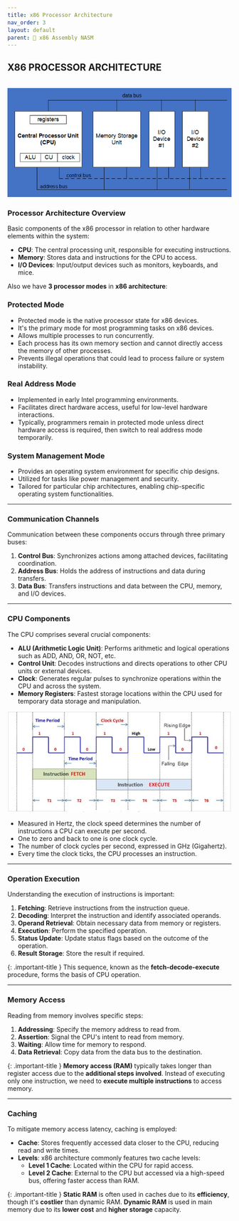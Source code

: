 ```yaml
---
title: x86 Processor Architecture
nav_order: 3
layout: default
parent: 🔲 x86 Assembly NASM
---
```


## **X86 PROCESSOR ARCHITECTURE**

<div style="text-align:center;">
    <br>
    <img src="../../assets/images/x86_processor_diagram.png" alt="x86 Processor Diagram">
</div>

### **Processor Architecture Overview**

Basic components of the x86 processor in relation to other hardware elements within the system:

- **CPU**: The central processing unit, responsible for executing instructions.
- **Memory**: Stores data and instructions for the CPU to access.
- **I/O Devices**: Input/output devices such as monitors, keyboards, and mice.

Also we have **3 processor modes** in **x86 architecture**:

### **Protected Mode**
- Protected mode is the native processor state for x86 devices.
- It's the primary mode for most programming tasks on x86 devices.
- Allows multiple processes to run concurrently.
- Each process has its own memory section and cannot directly access the memory of other processes.
- Prevents illegal operations that could lead to process failure or system instability.

### **Real Address Mode**
- Implemented in early Intel programming environments.
- Facilitates direct hardware access, useful for low-level hardware interactions.
- Typically, programmers remain in protected mode unless direct hardware access is required, then switch to real address mode temporarily.

### **System Management Mode**
- Provides an operating system environment for specific chip designs.
- Utilized for tasks like power management and security.
- Tailored for particular chip architectures, enabling chip-specific operating system functionalities.

----

### **Communication Channels**

Communication between these components occurs through three primary buses:

1. **Control Bus**: Synchronizes actions among attached devices, facilitating coordination.
2. **Address Bus**: Holds the address of instructions and data during transfers.
3. **Data Bus**: Transfers instructions and data between the CPU, memory, and I/O devices.

----

### **CPU Components**

The CPU comprises several crucial components:

- **ALU (Arithmetic Logic Unit)**: Performs arithmetic and logical operations such as ADD, AND, OR, NOT, etc.
- **Control Unit**: Decodes instructions and directs operations to other CPU units or external devices.
- **Clock**: Generates regular pulses to synchronize operations within the CPU and across the system.
- **Memory Registers**: Fastest storage locations within the CPU used for temporary data storage and manipulation.

<div style="text-align:center;">
    <img src="../../assets/images/cpu_clock_speed.jpg" alt="CPU Clock Speed">
</div>

- Measured in Hertz, the clock speed determines the number of instructions a CPU can execute per second.
- One to zero and back to one is one clock cycle.
- The number of clock cycles per second, expressed in GHz (Gigahertz).
- Every time the clock ticks, the CPU processes an instruction.

----

### **Operation Execution**

Understanding the execution of instructions is important:

1. **Fetching**: Retrieve instructions from the instruction queue.
2. **Decoding**: Interpret the instruction and identify associated operands.
3. **Operand Retrieval**: Obtain necessary data from memory or registers.
4. **Execution**: Perform the specified operation.
5. **Status Update**: Update status flags based on the outcome of the operation.
6. **Result Storage**: Store the result if required.

{: .important-title }
This sequence, known as the **fetch-decode-execute** procedure, forms the basis of CPU operation.

----

### **Memory Access**

Reading from memory involves specific steps:

1. **Addressing**: Specify the memory address to read from.
2. **Assertion**: Signal the CPU's intent to read from memory.
3. **Waiting**: Allow time for memory to respond.
4. **Data Retrieval**: Copy data from the data bus to the destination.

{: .important-title }
**Memory access (RAM)** typically takes longer than register access due to the **additional steps involved**. Instead of executing only one instruction, we need to **execute multiple instructions** to access memory.

----

### **Caching**

To mitigate memory access latency, caching is employed:

- **Cache**: Stores frequently accessed data closer to the CPU, reducing read and write times.
- **Levels**: x86 architecture commonly features two cache levels:
  - **Level 1 Cache**: Located within the CPU for rapid access.
  - **Level 2 Cache**: External to the CPU but accessed via a high-speed bus, offering faster access than RAM.

{: .important-title }
**Static RAM** is often used in caches due to its **efficiency**, though it's **costlier** than dynamic RAM. **Dynamic RAM** is used in main memory due to its **lower cost** and **higher storage** capacity.